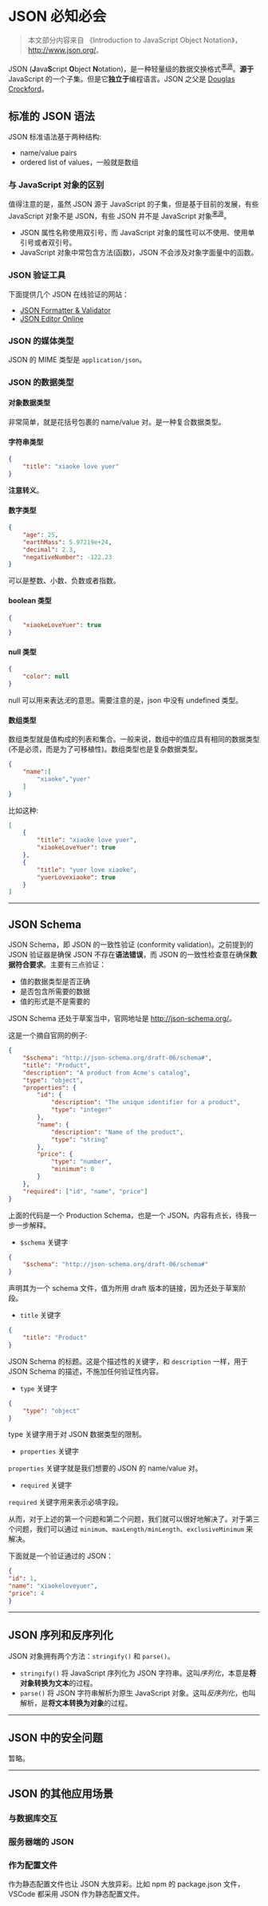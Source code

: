 # JSON 必知必会

> 本文部分内容来自 《Introduction to JavaScript Object Notation》，<http://www.json.org/>。

JSON (**J**ava**S**cript **O**bject **N**otation)，是一种轻量级的数据交换格式<sup>[来源](http://www.json.org/)</sup>。**源于** JavaScript 的一个子集。但是它**独立于**编程语言。JSON 之父是 [Douglas Crockford](https://en.wikipedia.org/wiki/Douglas_Crockford)。


## 标准的 JSON 语法

JSON 标准语法基于两种结构:

+ name/value pairs
+ ordered list of values，一般就是数组

### 与 JavaScript 对象的区别

值得注意的是，虽然 JSON 源于 JavaScript 的子集，但是基于目前的发展，有些 JavaScript 对象不是 JSON，有些 JSON 并不是 JavaScript 对象<sup>[来源](https://developer.mozilla.org/en-US/docs/Web/JavaScript/Reference/Global_Objects/JSON)</sup>。

+ JSON 属性名称使用双引号，而 JavaScript 对象的属性可以不使用、使用单引号或者双引号。
+ JavaScript 对象中常包含方法(函数)，JSON 不会涉及对象字面量中的函数。

### JSON 验证工具

下面提供几个 JSON 在线验证的网站：

+ [JSON Formatter & Validator](https://jsonformatter.curiousconcept.com/)
+ [JSON Editor Online](http://jsoneditoronline.org/)

### JSON 的媒体类型

JSON 的 MIME 类型是 `application/json`。

### JSON 的数据类型

#### 对象数据类型

非常简单，就是花括号包裹的 name/value 对。是一种复合数据类型。

#### 字符串类型

```json
{
    "title": "xiaoke love yuer"
}
```

**注意转义**。

#### 数字类型

```json
{
    "age": 25,
    "earthMass": 5.97219e+24,
    "decimal": 2.3,
    "negativeNumber": -122.23
}
```

可以是整数、小数、负数或者指数。

#### boolean 类型

```json
{
    "xiaokeLoveYuer": true
}
```

#### null 类型

```json
{
    "color": null
}
```

null 可以用来表达*无*的意思。需要注意的是，json 中没有 undefined 类型。

#### 数组类型

数组类型就是值构成的列表和集合。一般来说，数组中的值应具有相同的数据类型(不是必须，而是为了可移植性)。数组类型也是复杂数据类型。

```json
{
    "name":[
        "xiaoke","yuer"
    ]
}
```

比如这种:

```json
[
    {
        "title": "xiaoke love yuer",
        "xiaokeLoveYuer": true
    },
    {
        "title": "yuer love xiaoke",
        "yuerLovexiaoke": true
    }
]
```

---

## JSON Schema

JSON Schema，即 JSON 的一致性验证 (conformity validation)。之前提到的 JSON 验证器是确保 JSON 不存在**语法错误**，而 JSON 的一致性检查意在确保**数据符合要求**。主要有三点验证：

+ 值的数据类型是否正确
+ 是否包含所需要的数据
+ 值的形式是不是需要的

JSON Schema 还处于草案当中，官网地址是 <http://json-schema.org/>。

这是一个摘自官网的例子:

```json
{
    "$schema": "http://json-schema.org/draft-06/schema#",
    "title": "Product",
    "description": "A product from Acme's catalog",
    "type": "object",
    "properties": {
        "id": {
            "description": "The unique identifier for a product",
            "type": "integer"
        },
        "name": {
            "description": "Name of the product",
            "type": "string"
        },
        "price": {
            "type": "number",
            "minimum": 0
        }
    },
    "required": ["id", "name", "price"]
}
```

上面的代码是一个 Production Schema，也是一个 JSON。内容有点长，待我一步一步解释。

+ `$schema` 关键字

```json
{
    "$schema": "http://json-schema.org/draft-06/schema#"
}
```

声明其为一个 schema 文件，值为所用 draft 版本的链接，因为还处于草案阶段。

+ `title` 关键字

```json
{
    "title": "Product"
}
```

JSON Schema 的标题。这是个描述性的关键字，和 `description` 一样，用于 JSON Schema 的描述，不施加任何验证性内容。

+ `type` 关键字

```json
{
    "type": "object"
}
```

type 关键字用于对 JSON 数据类型的限制。

+ `properties` 关键字

`properties` 关键字就是我们想要的 JSON 的 name/value 对。

+ `required` 关键字

`required` 关键字用来表示必填字段。

从而，对于上述的第一个问题和第二个问题，我们就可以很好地解决了。对于第三个问题，我们可以通过 `minimum`、`maxLength/minLength`、`exclusiveMinimum` 来解决。

下面就是一个验证通过的 JSON：

```json
{
"id": 1,
"name": "xiaokeloveyuer",
"price": 4
}
``` 

---

## JSON 序列和反序列化

JSON 对象拥有两个方法：`stringify()` 和 `parse()`。

+ `stringify()` 将 JavaScript 序列化为 JSON 字符串。这叫*序列化*，本意是**将对象转换为文本**的过程。
+ `parse()` 将 JSON 字符串解析为原生 JavaScript 对象。这叫*反序列化*，也叫解析，是**将文本转换为对象**的过程。

---

## JSON 中的安全问题

暂略。

---

## JSON 的其他应用场景

### 与数据库交互

### 服务器端的 JSON

### 作为配置文件

作为静态配置文件也让 JSON 大放异彩。比如 npm 的 package.json 文件，VSCode 都采用 JSON 作为静态配置文件。
